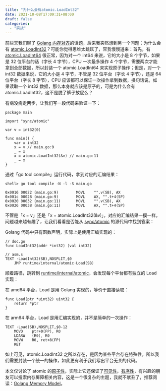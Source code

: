 ```yaml
---
title: "为什么会有atomic.LoadInt32"
date: 2021-10-08T17:09:31+08:00
draft: false
categories:
  - "实战"
---
```


前些天我们聊了 [Golang 内存对齐](https://blog.huoding.com/2021/09/29/951)的话题，后来我突然想到另一个问题：为什么会有 [atomic.LoadInt32](https://pkg.go.dev/github.com/hslam/atomic#LoadInt32)？可能你觉得思维太跳跃了，容我慢慢道来：首先，有 [atomic.LoadInt64](https://pkg.go.dev/github.com/hslam/atomic#LoadInt64) 很正常，因为对一个 int64 来说，它的大小是 8 个字节，如果是 32 位平台的话（字长 4 字节），CPU 一次最多操作 4 个字节，需要两次才能拿到全部数据，所以封装一个 atomic.LoadInt64 来实现原子操作；但是，对一个 int32 数据来说，它的大小是 4 字节，不管是 32 位平台（字长 4 字节），还是 64 位平台（字长 8 字节），CPU 应该都可以保证一次操作拿到数据，换句话说，如果读取一个 int32 数据，那么本身就应该是原子的，可是为什么会有 atomic.LoadInt32，这不是脱了裤子放屁么？

<!--more-->

有病没病走两步，让我们写一段代码来验证一下：

```golang
package main

import "sync/atomic"

var v = int32(0)

func main() {
	var x int32
	x = v // main.go:9
	_ = x
	x = atomic.LoadInt32(&v) // main.go:11
	_ = x
}
```

通过「go tool compile」运行代码，拿到对应的汇编结果：

```shell
shell> go tool compile -N -l -S main.go

0x0016 00022 (main.go:9)        MOVL    "".v(SB), AX
0x001c 00028 (main.go:9)        MOVL    AX, "".t+4(SP)
0x0020 00032 (main.go:11)       MOVL    "".v(SB), AX
0x0026 00038 (main.go:11)       MOVL    AX, "".t+4(SP)
```

不管是「x = v」还是「x = atomic.LoadInt32(&v)」，对应的汇编结果一摸一样。问题越来越有趣了，让我们看看是否能从 [sync/atomic](https://github.com/golang/go/tree/master/src/sync/atomic) 的源代码中找到答案：

Golang 代码中只有函数声明，实际上是使用汇编实现的：

```
// doc.go
func LoadInt32(addr *int32) (val int32)

// asm.s
TEXT ·LoadInt32(SB),NOSPLIT,$0
	JMP runtime∕internal∕atomic·Load(SB)
```

顺着路径，跳转到 [runtime/internal/atomic](https://github.com/golang/go/tree/master/src/runtime/internal/atomic)，会发现每个平台都有独立的 Load 实现：

在 amd64 平台，Load 是用 Golang 实现的，等价于直接读取：

```golang
func Load(ptr *uint32) uint32 {
	return *ptr
}
```

在 arm64 平台，Load 是用汇编实现的，并不是简单的一次操作：

```
TEXT ·Load(SB),NOSPLIT,$0-12
	MOVD	ptr+0(FP), R0
	LDARW	(R0), R0
	MOVW	R0, ret+8(FP)
	RET
```

如上可见，atomic.LoadInt32 之所以存在，是因为某些平台存在特殊性，所以我们需要封装一个统一的操作，如此更有利于我们写出平台无关的代码。

本文仅讨论了 atomic 的[原子性](https://www.1024cores.net/home/lock-free-algorithms/so-what-is-a-memory-model-and-how-to-cook-it)，实际上它还保证了[可见性](https://www.1024cores.net/home/lock-free-algorithms/so-what-is-a-memory-model-and-how-to-cook-it/visibility)，[有序性](https://www.1024cores.net/home/lock-free-algorithms/so-what-is-a-memory-model-and-how-to-cook-it/ordering)，有兴趣的朋友可以搜索内存屏障相关内容，这是一个很复杂的主题，我就不献丑了，推荐阅读：[Golang Memory Model](https://www.jianshu.com/p/1596e1d7c126)。
